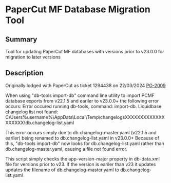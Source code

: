 # PaperCut MF Database Migration Tool

## Summary
Tool for updating PaperCut MF databases with versions prior to v23.0.0 for migration to later versions

## Description
Originally lodged with PaperCut as ticket 1294438 on 22/03/2024 [PO-2009](https://papercut.com/support/known-issues/?id=PO-2009#mf)

When using "db-tools import-db" command line utility to import PCMF database exports from v22.1.5 and eariler to v23.0.0+ the following error occurs:
Error occured running db-tools, command: import-db.
Liquidbase changelog list not found: C\Users\%username%\AppData\Local\Temp\changelogsXXXXXXXXXXXXXXXXXXX\db.changelog-list.yaml

This error occurs simply due to db.changelog-master.yaml (v22.1.5 and eariler) being renamed to db.changelog-list.yaml in v23.0.0+
Because of this, "db-tools import-db" now looks for db.changelog-list.yaml rather than db.changelog-master.yaml, causing a file not found error.

This script simply checks the app-version-major property in db-data.xml file for versions prior to v23.
If the version is eariler than v23 it updates updates the filename of db.changelog-master.yaml to db.changelog-list.yaml
